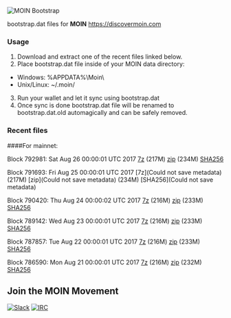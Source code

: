 ![MOIN Bootstrap](https://i.imgur.com/KjM1jMp.jpg)

bootstrap.dat files for **MOIN** https://discovermoin.com

### Usage

1. Download and extract one of the recent files linked below.
2. Place bootstrap.dat file inside of your MOIN data directory:
 - Windows: %APPDATA%\Moin\
 - Unix/Linux: ~/.moin/
3. Run your wallet and let it sync using bootstrap.dat
4. Once sync is done bootstrap.dat file will be renamed to bootstrap.dat.old automagically and can be safely removed.


### Recent files

####For mainnet:

Block 792981: Sat Aug 26 00:00:01 UTC 2017 [7z](https://transfer.sh/pvTQc/bootstrap.dat.20170826.7z) (217M) [zip](https://transfer.sh/13f4cB/bootstrap.dat.20170826.zip) (234M) [SHA256](https://transfer.sh/fUny4/sha256.txt)

Block 791693: Fri Aug 25 00:00:01 UTC 2017 [7z](Could not save metadata) (217M) [zip](Could not save metadata) (234M) [SHA256](Could not save metadata)

Block 790420: Thu Aug 24 00:00:02 UTC 2017 [7z](https://transfer.sh/15qTyp/bootstrap.dat.20170824.7z) (216M) [zip](https://transfer.sh/QNmeV/bootstrap.dat.20170824.zip) (233M) [SHA256](https://transfer.sh/KRkgJ/sha256.txt)

Block 789142: Wed Aug 23 00:00:01 UTC 2017 [7z](https://transfer.sh/sakCY/bootstrap.dat.20170823.7z) (216M) [zip](https://transfer.sh/i9f4d/bootstrap.dat.20170823.zip) (233M) [SHA256](https://transfer.sh/DGw2U/sha256.txt)

Block 787857: Tue Aug 22 00:00:01 UTC 2017 [7z](https://transfer.sh/1Jzm0/bootstrap.dat.20170822.7z) (216M) [zip](https://transfer.sh/OYDTR/bootstrap.dat.20170822.zip) (233M) [SHA256](https://transfer.sh/KttAv/sha256.txt)

Block 786590: Mon Aug 21 00:00:01 UTC 2017 [7z](https://transfer.sh/oZNZb/bootstrap.dat.20170821.7z) (216M) [zip](https://transfer.sh/GmoG2/bootstrap.dat.20170821.zip) (232M) [SHA256](https://transfer.sh/WmRFV/sha256.txt)

## Join the MOIN Movement

[![Slack](https://i.imgur.com/Xy0IEJN.png)](https://discovermoin.herokuapp.com)
[![IRC](http://i.imgur.com/amUnKGQ.png)](https://kiwiirc.com/client/irc.freenode.net/#moin-crypto)
